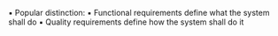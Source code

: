 ▪ Popular distinction: 
▪ Functional requirements define what the system shall do 
▪ Quality requirements define how the system shall do it